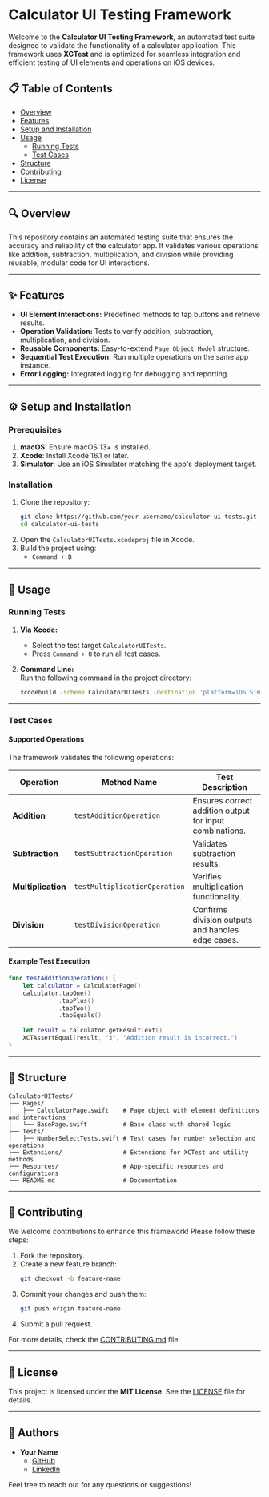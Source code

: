 
# Calculator UI Testing Framework

Welcome to the **Calculator UI Testing Framework**, an automated test suite designed to validate the functionality of a calculator application. This framework uses **XCTest** and is optimized for seamless integration and efficient testing of UI elements and operations on iOS devices.

## 📋 Table of Contents

- [Overview](#overview)  
- [Features](#features)  
- [Setup and Installation](#setup-and-installation)  
- [Usage](#usage)  
  - [Running Tests](#running-tests)  
  - [Test Cases](#test-cases)  
- [Structure](#structure)  
- [Contributing](#contributing)  
- [License](#license)  

---

## 🔍 Overview

This repository contains an automated testing suite that ensures the accuracy and reliability of the calculator app. It validates various operations like addition, subtraction, multiplication, and division while providing reusable, modular code for UI interactions.

---

## ✨ Features

- **UI Element Interactions:** Predefined methods to tap buttons and retrieve results.  
- **Operation Validation:** Tests to verify addition, subtraction, multiplication, and division.  
- **Reusable Components:** Easy-to-extend `Page Object Model` structure.  
- **Sequential Test Execution:** Run multiple operations on the same app instance.  
- **Error Logging:** Integrated logging for debugging and reporting.  

---

## ⚙️ Setup and Installation

### Prerequisites

1. **macOS**: Ensure macOS 13+ is installed.  
2. **Xcode**: Install Xcode 16.1 or later.  
3. **Simulator**: Use an iOS Simulator matching the app's deployment target.  

### Installation

1. Clone the repository:  
   ```bash
   git clone https://github.com/your-username/calculator-ui-tests.git
   cd calculator-ui-tests
   ```
2. Open the `CalculatorUITests.xcodeproj` file in Xcode.  
3. Build the project using:  
   - `Command + B`  

---

## 🚀 Usage

### Running Tests

1. **Via Xcode:**  
   - Select the test target `CalculatorUITests`.
   - Press `Command + U` to run all test cases.

2. **Command Line:**  
   Run the following command in the project directory:  
   ```bash
   xcodebuild -scheme CalculatorUITests -destination 'platform=iOS Simulator,name=iPhone 16 Pro' test
   ```

---

### Test Cases

#### Supported Operations
The framework validates the following operations:

| Operation       | Method Name              | Test Description                                         |
|------------------|--------------------------|---------------------------------------------------------|
| **Addition**     | `testAdditionOperation`  | Ensures correct addition output for input combinations. |
| **Subtraction**  | `testSubtractionOperation` | Validates subtraction results.                          |
| **Multiplication** | `testMultiplicationOperation` | Verifies multiplication functionality.                  |
| **Division**     | `testDivisionOperation`  | Confirms division outputs and handles edge cases.       |

#### Example Test Execution
```swift
func testAdditionOperation() {
    let calculator = CalculatorPage()
    calculator.tapOne()
              .tapPlus()
              .tapTwo()
              .tapEquals()
    
    let result = calculator.getResultText()
    XCTAssertEqual(result, "3", "Addition result is incorrect.")
}
```

---

## 📂 Structure

```plaintext
CalculatorUITests/
├── Pages/
│   ├── CalculatorPage.swift    # Page object with element definitions and interactions
│   └── BasePage.swift          # Base class with shared logic
├── Tests/
│   ├── NumberSelectTests.swift # Test cases for number selection and operations
├── Extensions/                 # Extensions for XCTest and utility methods
├── Resources/                  # App-specific resources and configurations
└── README.md                   # Documentation
```

---

## 🤝 Contributing

We welcome contributions to enhance this framework! Please follow these steps:

1. Fork the repository.  
2. Create a new feature branch:  
   ```bash
   git checkout -b feature-name
   ```
3. Commit your changes and push them:  
   ```bash
   git push origin feature-name
   ```
4. Submit a pull request.

For more details, check the [CONTRIBUTING.md](CONTRIBUTING.md) file.

---

## 📄 License

This project is licensed under the **MIT License**. See the [LICENSE](LICENSE) file for details.

---

## 👥 Authors

- **Your Name**  
  - [GitHub]([https://github.com/yogeshwankhede007])  
  - [LinkedIn]([https://www.linkedin.com/in/ywankhede/])

Feel free to reach out for any questions or suggestions!

